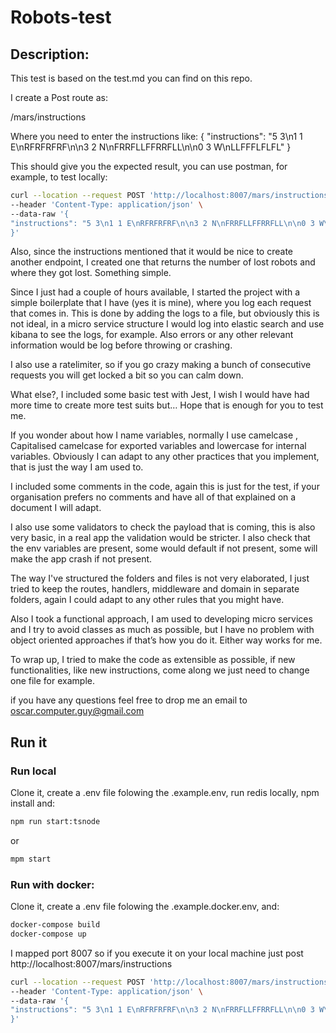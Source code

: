 # Robots-test

## Description:

This test is based on the test.md you can find on this repo.

I create a Post route as:

/mars/instructions

Where you need to enter the instructions like:
{
"instructions": "5 3\n1 1 E\nRFRFRFRF\n\n3 2 N\nFRRFLLFFRRFLL\n\n0 3 W\nLLFFFLFLFL"
}

This should give you the expected result, you can use postman, for example, to test locally:

```bash
curl --location --request POST 'http://localhost:8007/mars/instructions' \
--header 'Content-Type: application/json' \
--data-raw '{
"instructions": "5 3\n1 1 E\nRFRFRFRF\n\n3 2 N\nFRRFLLFFRRFLL\n\n0 3 W\nLLFFFLFLFL"
}'
```

Also, since the instructions mentioned that it would be nice to create another endpoint, I created one that returns the number of lost robots and where they got lost. Something simple.

Since I just had a couple of hours available, I started the project with a simple boilerplate that I have (yes it is mine), where you log each request that comes in. This is done by adding the logs to a file, but obviously this is not ideal, in a micro service structure I would log into elastic search and use kibana to see the logs, for example. Also errors or any other relevant information would be log before throwing or crashing.

I also use a ratelimiter, so if you go crazy making a bunch of consecutive requests you will get locked a bit so you can calm down.

What else?, I included some basic test with Jest, I wish I would have had more time to create more test suits but… Hope that is enough for you to test me.

If you wonder about how I name variables, normally I use camelcase , Capitalised camelcase for exported variables and lowercase for internal variables. Obviously I can adapt to any other practices that you implement, that is just the way I am used to.

I included some comments in the code, again this is just for the test, if your organisation prefers no comments and have all of that explained on a document I will adapt.

I also use some validators to check the payload that is coming, this is also very basic, in a real app the validation would be stricter. I also check that the env variables are present, some would default if not present, some will make the app crash if not present.

The way I've structured the folders and files is not very elaborated, I just tried to keep the routes, handlers, middleware and domain in separate folders, again I could adapt to any other rules that you might have.

Also I took a functional approach, I am used to developing micro services and I try to avoid classes as much as possible, but I have no problem with object oriented approaches if that’s how you do it. Either way works for me.

To wrap up, I tried to make the code as extensible as possible, if new functionalities, like new instructions, come along we just need to change one file for example.

if you have any questions feel free to drop me an email to oscar.computer.guy@gmail.com

## Run it

### Run local

Clone it, create a .env file folowing the .example.env, run redis locally, npm install and:

```bash
npm run start:tsnode
```

or

```bash
mpm start
```

### Run with docker:

Clone it, create a .env file folowing the .example.docker.env, and:

```bash
docker-compose build
docker-compose up
```

I mapped port 8007 so if you execute it on your local machine just post http://localhost:8007/mars/instructions

```bash
curl --location --request POST 'http://localhost:8007/mars/instructions' \
--header 'Content-Type: application/json' \
--data-raw '{
"instructions": "5 3\n1 1 E\nRFRFRFRF\n\n3 2 N\nFRRFLLFFRRFLL\n\n0 3 W\nLLFFFLFLFL"
}'
```
